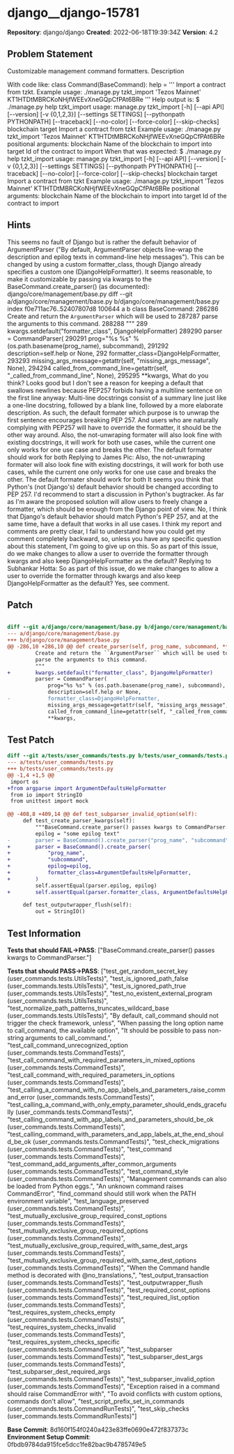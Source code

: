 # django__django-15781

**Repository**: django/django
**Created**: 2022-06-18T19:39:34Z
**Version**: 4.2

## Problem Statement

Customizable management command formatters.
Description
	
With code like:
class Command(BaseCommand):
	help = '''
	Import a contract from tzkt.
	Example usage:
		./manage.py tzkt_import 'Tezos Mainnet' KT1HTDtMBRCKoNHjfWEEvXneGQpCfPAt6BRe
	'''
Help output is:
$ ./manage.py help tzkt_import
usage: manage.py tzkt_import [-h] [--api API] [--version] [-v {0,1,2,3}] [--settings SETTINGS]
							 [--pythonpath PYTHONPATH] [--traceback] [--no-color] [--force-color]
							 [--skip-checks]
							 blockchain target
Import a contract from tzkt Example usage: ./manage.py tzkt_import 'Tezos Mainnet'
KT1HTDtMBRCKoNHjfWEEvXneGQpCfPAt6BRe
positional arguments:
 blockchain			Name of the blockchain to import into
 target				Id of the contract to import
When that was expected:
$ ./manage.py help tzkt_import
usage: manage.py tzkt_import [-h] [--api API] [--version] [-v {0,1,2,3}] [--settings SETTINGS]
							 [--pythonpath PYTHONPATH] [--traceback] [--no-color] [--force-color]
							 [--skip-checks]
							 blockchain target
Import a contract from tzkt 
Example usage: 
	./manage.py tzkt_import 'Tezos Mainnet' KT1HTDtMBRCKoNHjfWEEvXneGQpCfPAt6BRe
positional arguments:
 blockchain			Name of the blockchain to import into
 target				Id of the contract to import


## Hints

This seems no fault of Django but is rather ​the default behavior of ArgumentParser ("By default, ArgumentParser objects line-wrap the description and epilog texts in command-line help messages"). This can be changed by using a custom ​formatter_class, though Django already specifies a custom one (​DjangoHelpFormatter).
It seems reasonable, to make it customizable by passing via kwargs to the ​BaseCommand.create_parser() (as documented): django/core/management/base.py diff --git a/django/core/management/base.py b/django/core/management/base.py index f0e711ac76..52407807d8 100644 a b class BaseCommand: 286286 Create and return the ``ArgumentParser`` which will be used to 287287 parse the arguments to this command. 288288 """ 289 kwargs.setdefault("formatter_class", DjangoHelpFormatter) 289290 parser = CommandParser( 290291 prog="%s %s" % (os.path.basename(prog_name), subcommand), 291292 description=self.help or None, 292 formatter_class=DjangoHelpFormatter, 293293 missing_args_message=getattr(self, "missing_args_message", None), 294294 called_from_command_line=getattr(self, "_called_from_command_line", None), 295295 **kwargs, What do you think?
Looks good but I don't see a reason for keeping a default that swallows newlines because PEP257 forbids having a multiline sentence on the first line anyway: Multi-line docstrings consist of a summary line just like a one-line docstring, followed by a blank line, followed by a more elaborate description. As such, the default formater which purpose is to unwrap the first sentence encourages breaking PEP 257. And users who are naturally complying with PEP257 will have to override the formatter, it should be the other way around.
Also, the not-unwraping formater will also look fine with existing docstrings, it will work for both use cases, while the current one only works for one use case and breaks the other. The default formater should work for both
Replying to James Pic: Also, the not-unwraping formater will also look fine with existing docstrings, it will work for both use cases, while the current one only works for one use case and breaks the other. The default formater should work for both It seems you think that Python's (not Django's) default behavior should be changed according to PEP 257. I'd recommend to start a discussion in Python's bugtracker. As far as I'm aware the proposed solution will allow users to freely change a formatter, which should be enough from the Django point of view.
No, I think that Django's default behavior should match Python's PEP 257, and at the same time, have a default that works in all use cases. I think my report and comments are pretty clear, I fail to understand how you could get my comment completely backward, so, unless you have any specific question about this statement, I'm going to give up on this.
So as part of this issue, do we make changes to allow a user to override the formatter through kwargs and also keep DjangoHelpFormatter as the default?
Replying to Subhankar Hotta: So as part of this issue, do we make changes to allow a user to override the formatter through kwargs and also keep DjangoHelpFormatter as the default? Yes, see comment.

## Patch

```diff

diff --git a/django/core/management/base.py b/django/core/management/base.py
--- a/django/core/management/base.py
+++ b/django/core/management/base.py
@@ -286,10 +286,10 @@ def create_parser(self, prog_name, subcommand, **kwargs):
         Create and return the ``ArgumentParser`` which will be used to
         parse the arguments to this command.
         """
+        kwargs.setdefault("formatter_class", DjangoHelpFormatter)
         parser = CommandParser(
             prog="%s %s" % (os.path.basename(prog_name), subcommand),
             description=self.help or None,
-            formatter_class=DjangoHelpFormatter,
             missing_args_message=getattr(self, "missing_args_message", None),
             called_from_command_line=getattr(self, "_called_from_command_line", None),
             **kwargs,


```

## Test Patch

```diff
diff --git a/tests/user_commands/tests.py b/tests/user_commands/tests.py
--- a/tests/user_commands/tests.py
+++ b/tests/user_commands/tests.py
@@ -1,4 +1,5 @@
 import os
+from argparse import ArgumentDefaultsHelpFormatter
 from io import StringIO
 from unittest import mock
 
@@ -408,8 +409,14 @@ def test_subparser_invalid_option(self):
     def test_create_parser_kwargs(self):
         """BaseCommand.create_parser() passes kwargs to CommandParser."""
         epilog = "some epilog text"
-        parser = BaseCommand().create_parser("prog_name", "subcommand", epilog=epilog)
+        parser = BaseCommand().create_parser(
+            "prog_name",
+            "subcommand",
+            epilog=epilog,
+            formatter_class=ArgumentDefaultsHelpFormatter,
+        )
         self.assertEqual(parser.epilog, epilog)
+        self.assertEqual(parser.formatter_class, ArgumentDefaultsHelpFormatter)
 
     def test_outputwrapper_flush(self):
         out = StringIO()

```

## Test Information

**Tests that should FAIL→PASS**: ["BaseCommand.create_parser() passes kwargs to CommandParser."]

**Tests that should PASS→PASS**: ["test_get_random_secret_key (user_commands.tests.UtilsTests)", "test_is_ignored_path_false (user_commands.tests.UtilsTests)", "test_is_ignored_path_true (user_commands.tests.UtilsTests)", "test_no_existent_external_program (user_commands.tests.UtilsTests)", "test_normalize_path_patterns_truncates_wildcard_base (user_commands.tests.UtilsTests)", "By default, call_command should not trigger the check framework, unless", "When passing the long option name to call_command, the available option", "It should be possible to pass non-string arguments to call_command.", "test_call_command_unrecognized_option (user_commands.tests.CommandTests)", "test_call_command_with_required_parameters_in_mixed_options (user_commands.tests.CommandTests)", "test_call_command_with_required_parameters_in_options (user_commands.tests.CommandTests)", "test_calling_a_command_with_no_app_labels_and_parameters_raise_command_error (user_commands.tests.CommandTests)", "test_calling_a_command_with_only_empty_parameter_should_ends_gracefully (user_commands.tests.CommandTests)", "test_calling_command_with_app_labels_and_parameters_should_be_ok (user_commands.tests.CommandTests)", "test_calling_command_with_parameters_and_app_labels_at_the_end_should_be_ok (user_commands.tests.CommandTests)", "test_check_migrations (user_commands.tests.CommandTests)", "test_command (user_commands.tests.CommandTests)", "test_command_add_arguments_after_common_arguments (user_commands.tests.CommandTests)", "test_command_style (user_commands.tests.CommandTests)", "Management commands can also be loaded from Python eggs.", "An unknown command raises CommandError", "find_command should still work when the PATH environment variable", "test_language_preserved (user_commands.tests.CommandTests)", "test_mutually_exclusive_group_required_const_options (user_commands.tests.CommandTests)", "test_mutually_exclusive_group_required_options (user_commands.tests.CommandTests)", "test_mutually_exclusive_group_required_with_same_dest_args (user_commands.tests.CommandTests)", "test_mutually_exclusive_group_required_with_same_dest_options (user_commands.tests.CommandTests)", "When the Command handle method is decorated with @no_translations,", "test_output_transaction (user_commands.tests.CommandTests)", "test_outputwrapper_flush (user_commands.tests.CommandTests)", "test_required_const_options (user_commands.tests.CommandTests)", "test_required_list_option (user_commands.tests.CommandTests)", "test_requires_system_checks_empty (user_commands.tests.CommandTests)", "test_requires_system_checks_invalid (user_commands.tests.CommandTests)", "test_requires_system_checks_specific (user_commands.tests.CommandTests)", "test_subparser (user_commands.tests.CommandTests)", "test_subparser_dest_args (user_commands.tests.CommandTests)", "test_subparser_dest_required_args (user_commands.tests.CommandTests)", "test_subparser_invalid_option (user_commands.tests.CommandTests)", "Exception raised in a command should raise CommandError with", "To avoid conflicts with custom options, commands don't allow", "test_script_prefix_set_in_commands (user_commands.tests.CommandRunTests)", "test_skip_checks (user_commands.tests.CommandRunTests)"]

**Base Commit**: 8d160f154f0240a423e83ffe0690e472f837373c
**Environment Setup Commit**: 0fbdb9784da915fce5dcc1fe82bac9b4785749e5
